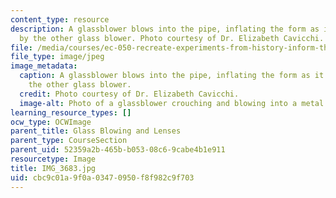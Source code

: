 ```yaml
---
content_type: resource
description: A glassblower blows into the pipe, inflating the form as it is worked
  by the other glass blower. Photo courtesy of Dr. Elizabeth Cavicchi.
file: /media/courses/ec-050-recreate-experiments-from-history-inform-the-future-from-the-past-galileo-january-iap-2010/cbc9c01a9f0a03470950f8f982c9f703_IMG_3683.jpg
file_type: image/jpeg
image_metadata:
  caption: A glassblower blows into the pipe, inflating the form as it is worked by
    the other glass blower.
  credit: Photo courtesy of Dr. Elizabeth Cavicchi.
  image-alt: Photo of a glassblower crouching and blowing into a metal pipe.
learning_resource_types: []
ocw_type: OCWImage
parent_title: Glass Blowing and Lenses
parent_type: CourseSection
parent_uid: 52359a2b-465b-b053-08c6-9cabe4b1e911
resourcetype: Image
title: IMG_3683.jpg
uid: cbc9c01a-9f0a-0347-0950-f8f982c9f703
---
```

